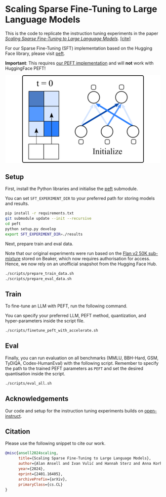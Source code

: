 # Scaling Sparse Fine-Tuning to Large Language Models

This is the code to replicate the instruction tuning experiments in the paper [*Scaling Sparse Fine-Tuning to Large Language Models*](https://arxiv.org/abs/2401.16405). [[cite]](#citation)

For our Sparse Fine-Tuning (SFT) implementation based on the Hugging Face library, please visit [peft](https://github.com/AlanAnsell/peft).

**Important**: This requires [our PEFT implementation](https://github.com/AlanAnsell/peft) and will **not** work with HuggingFace PEFT!

![Sparse Fine Tuning Phases](media/sft_highres.gif)

## Setup
First, install the Python libraries and initialise the [peft](https://github.com/AlanAnsell/peft) submodule.

You can set `SFT_EXPERIMENT_DIR` to your preferred path for storing models and results.

```bash
pip install -r requirements.txt
git submodule update --init --recursive
cd peft
python setup.py develop
export SFT_EXPERIMENT_DIR=./results
```

Next, prepare train and eval data. 

Note that our original experiments were run based on the [Flan v2 50K sub-mixture](https://beaker.org/api/v3/datasets/01HBS0N5ZSDF5AECA9VMB1RKXQ/files/flan_v2_resampled_50k.jsonl) stored on Beaker, which now requires authorisation for access. Hence, we now rely on an unofficial snapshot from the Hugging Face Hub.

```bash
./scripts/prepare_train_data.sh
./scripts/prepare_eval_data.sh
```

## Train

To fine-tune an LLM with PEFT, run the following command.

You can specify your preferred LLM, PEFT method, quantization, and hyper-parameters inside the script file.

```bash
./scripts/finetune_peft_with_accelerate.sh
```

## Eval

Finally, you can run evaluation on all benchmarks (MMLU, BBH-Hard, GSM, TyDiQA, Codex-HumanEval) with the following script. Remember to specify the path to the trained PEFT parameters as `PEFT` and set the desired quantisation inside the script.

```bash
./scripts/eval_all.sh
```

## Acknowledgements
Our code and setup for the instruction tuning experiments builds on [open-instruct](https://github.com/allenai/open-instruct).

## Citation
Please use the following snippet to cite our work.

```bibtex
@misc{ansell2024scaling,
      title={Scaling Sparse Fine-Tuning to Large Language Models}, 
      author={Alan Ansell and Ivan Vulić and Hannah Sterz and Anna Korhonen and Edoardo M. Ponti},
      year={2024},
      eprint={2401.16405},
      archivePrefix={arXiv},
      primaryClass={cs.CL}
}
```